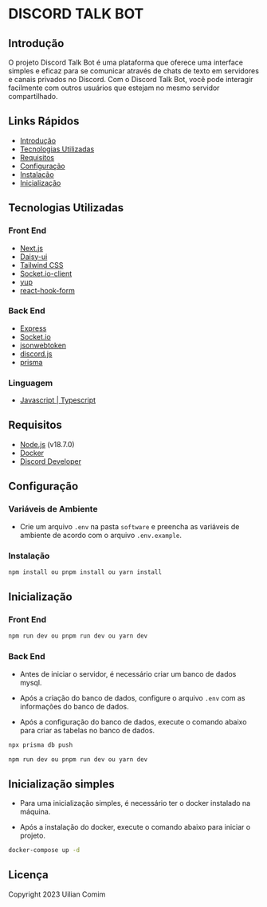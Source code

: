 # DISCORD TALK BOT

## Introdução

O projeto Discord Talk Bot é uma plataforma que oferece uma interface simples e eficaz para se comunicar através de chats de texto em servidores e canais privados no Discord. Com o Discord Talk Bot, você pode interagir facilmente com outros usuários que estejam no mesmo servidor compartilhado.

## Links Rápidos

-   [Introdução](#Introdução)
-   [Tecnologias Utilizadas](#tecnologias-utilizadas)
-   [Requisitos](#requisitos)
-   [Configuração](#configuração)
-   [Instalação](#instalação)
-   [Inicialização](#inicialização-simples)

## Tecnologias Utilizadas

### Front End

-   [Next.js](https://nextjs.org/)
-   [Daisy-ui](https://daisyui.com/)
-   [Tailwind CSS](https://tailwindcss.com/)
-   [Socket.io-client](https://socket.io/docs/v4/client-installation/)
-   [yup](https://www.npmjs.com/package/yup)
-   [react-hook-form](https://react-hook-form.com/)

### Back End

-   [Express](https://expressjs.com/)
-   [Socket.io](https://socket.io/docs/v4/server-installation/)
-   [jsonwebtoken](https://www.npmjs.com/package/jsonwebtoken)
-   [discord.js](https://discord.js.org/#/)
-   [prisma](https://www.prisma.io/)

### Linguagem

-   [Javascript | Typescript](https://www.typescriptlang.org/)

## Requisitos

-   [Node.js](https://nodejs.org/en/) (v18.7.0)
-   [Docker](https://www.docker.com/)
-   [Discord Developer](https://discord.com/developers/applications)

## Configuração

### Variáveis de Ambiente

-   Crie um arquivo `.env` na pasta `software` e preencha as variáveis de ambiente de acordo com o arquivo `.env.example`.

### Instalação

```bash
npm install ou pnpm install ou yarn install
```

## Inicialização

### Front End

```bash
npm run dev ou pnpm run dev ou yarn dev
```

### Back End

-   Antes de iniciar o servidor, é necessário criar um banco de dados mysql.

-   Após a criação do banco de dados, configure o arquivo `.env` com as informações do banco de dados.

-   Após a configuração do banco de dados, execute o comando abaixo para criar as tabelas no banco de dados.

```bash
npx prisma db push
```

```bash
npm run dev ou pnpm run dev ou yarn dev
```

## Inicialização simples

-   Para uma inicialização simples, é necessário ter o docker instalado na máquina.

-   Após a instalação do docker, execute o comando abaixo para iniciar o projeto.

```bash
docker-compose up -d
```

## Licença

Copyright 2023 Uilian Comim
